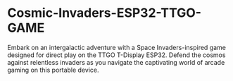 # Cosmic-Invaders-ESP32-TTGO-GAME
Embark on an intergalactic adventure with a Space Invaders-inspired game designed for direct play on the TTGO T-Display ESP32. Defend the cosmos against relentless invaders as you navigate the captivating world of arcade gaming on this portable device.

